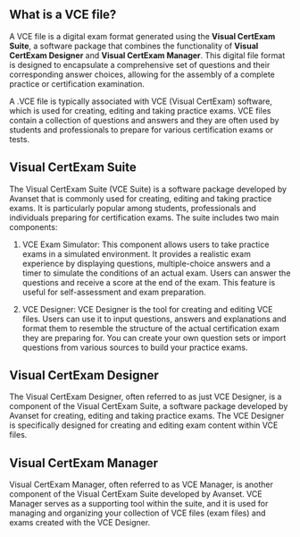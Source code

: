## What is a VCE file?

A VCE file is a digital exam format generated using the **Visual CertExam Suite**, a software package that combines the functionality of **Visual CertExam Designer** and **Visual CertExam Manager**. This digital file format is designed to encapsulate a comprehensive set of questions and their corresponding answer choices, allowing for the assembly of a complete practice or certification examination.

A .VCE file is typically associated with VCE (Visual CertExam) software, which is used for creating, editing and taking practice exams. VCE files contain a collection of questions and answers and they are often used by students and professionals to prepare for various certification exams or tests.

## Visual CertExam Suite

The Visual CertExam Suite (VCE Suite) is a software package developed by Avanset that is commonly used for creating, editing and taking practice exams. It is particularly popular among students, professionals and individuals preparing for certification exams. The suite includes two main components:

1.  VCE Exam Simulator: This component allows users to take practice exams in a simulated environment. It provides a realistic exam experience by displaying questions, multiple-choice answers and a timer to simulate the conditions of an actual exam. Users can answer the questions and receive a score at the end of the exam. This feature is useful for self-assessment and exam preparation.
    
2.  VCE Designer: VCE Designer is the tool for creating and editing VCE files. Users can use it to input questions, answers and explanations and format them to resemble the structure of the actual certification exam they are preparing for. You can create your own question sets or import questions from various sources to build your practice exams.

## Visual CertExam Designer

The Visual CertExam Designer, often referred to as just VCE Designer, is a component of the Visual CertExam Suite, a software package developed by Avanset for creating, editing and taking practice exams. The VCE Designer is specifically designed for creating and editing exam content within VCE files.

## Visual CertExam Manager

Visual CertExam Manager, often referred to as VCE Manager, is another component of the Visual CertExam Suite developed by Avanset. VCE Manager serves as a supporting tool within the suite, and it is used for managing and organizing your collection of VCE files (exam files) and exams created with the VCE Designer.





